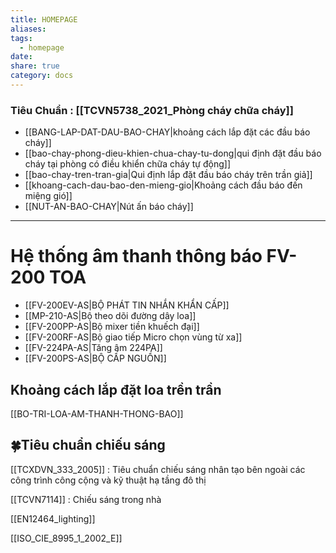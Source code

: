 ```yaml
---
title: HOMEPAGE
aliases: 
tags:
  - homepage
date: 
share: true
category: docs
---
```


### Tiêu Chuẩn : [[TCVN5738_2021_Phòng cháy chữa cháy]]

- [[BANG-LAP-DAT-DAU-BAO-CHAY|khoảng cách lắp đặt các đầu báo cháy]]
- [[bao-chay-phong-dieu-khien-chua-chay-tu-dong|qui định đặt đầu báo cháy tại phòng có điều khiển chữa cháy tự động]]
- [[bao-chay-tren-tran-gia|Qui định lắp đặt đầu báo cháy trên trần giả]]
- [[khoang-cach-dau-bao-den-mieng-gio|Khoảng cách đầu báo đến miệng gió]]
- [[NUT-AN-BAO-CHAY|Nút ấn báo cháy]]
---
# Hệ thống âm thanh thông báo FV-200 TOA


- [[FV-200EV-AS|BỘ PHÁT TIN NHẮN KHẨN CẤP]]
- [[MP-210-AS|Bộ theo dõi đường dây loa]]
- [[FV-200PP-AS|Bộ mixer tiền khuếch đại]]
- [[FV-200RF-AS|Bộ giao tiếp Micro chọn vùng từ xa]]
- [[FV-224PA-AS|Tăng âm 224PA]]
- [[FV-200PS-AS|BỘ CẤP NGUỒN]]

## Khoảng cách lắp đặt loa trền trần

[[BO-TRI-LOA-AM-THANH-THONG-BAO]]
## 🍀Tiêu chuẩn chiếu sáng

[[TCXDVN_333_2005]] : Tiêu chuẩn chiếu sáng nhân tạo bên ngoài các công trình công cộng và kỹ thuật hạ tầng đô thị

[[TCVN7114]]  : Chiếu sáng trong nhà

[[EN12464_lighting]]

[[ISO_CIE_8995_1_2002_E]]